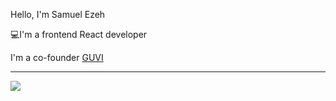 <p>Hello, I'm Samuel Ezeh</p>
<p>💻I'm a frontend React developer</p>
<p>I'm a co-founder <a href = "https://log-reg-app-f8b34.web.app/ ">GUVI</a></p>

<hr/>
<img style="width: 100%, height: 250px" src= "https://www.datocms-assets.com/49690/1629950670-react-suspense.png?fit=crop&fm=jpg&h=1000&w=2000"/>


